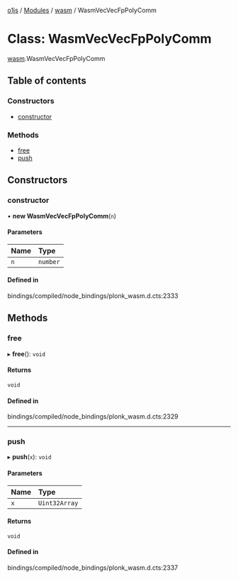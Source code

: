 [o1js](../README.md) / [Modules](../modules.md) / [wasm](../modules/wasm.md) / WasmVecVecFpPolyComm

# Class: WasmVecVecFpPolyComm

[wasm](../modules/wasm.md).WasmVecVecFpPolyComm

## Table of contents

### Constructors

- [constructor](wasm.WasmVecVecFpPolyComm.md#constructor)

### Methods

- [free](wasm.WasmVecVecFpPolyComm.md#free)
- [push](wasm.WasmVecVecFpPolyComm.md#push)

## Constructors

### constructor

• **new WasmVecVecFpPolyComm**(`n`)

#### Parameters

| Name | Type |
| :------ | :------ |
| `n` | `number` |

#### Defined in

bindings/compiled/node_bindings/plonk_wasm.d.cts:2333

## Methods

### free

▸ **free**(): `void`

#### Returns

`void`

#### Defined in

bindings/compiled/node_bindings/plonk_wasm.d.cts:2329

___

### push

▸ **push**(`x`): `void`

#### Parameters

| Name | Type |
| :------ | :------ |
| `x` | `Uint32Array` |

#### Returns

`void`

#### Defined in

bindings/compiled/node_bindings/plonk_wasm.d.cts:2337
